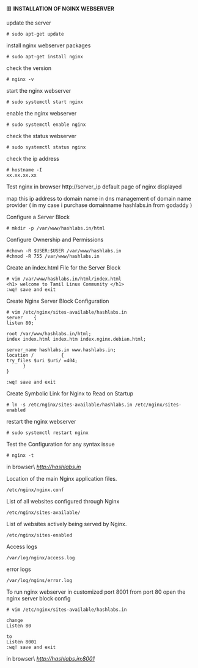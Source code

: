 :red_square: __INSTALLATION OF NGINX WEBSERVER__

update the server
```
# sudo apt-get update
```
install nginx webserver packages
```
# sudo apt-get install nginx
```
check the version
```
# nginx -v
```
start the nginx webserver
```
# sudo systemctl start nginx
```
enable the nginx webserver
```
# sudo systemctl enable nginx
```
check the status webserver
```
# sudo systemctl status nginx
```
check the ip address
```
# hostname -I
xx.xx.xx.xx
```
Test nginx
in browser http://server_ip
default page of nginx displayed

map this ip address to domain name in dns management of domain name provider
( in my case i purchase domainname hashlabs.in from godaddy )

Configure a Server Block
```
# mkdir -p /var/www/hashlabs.in/html
```
Configure Ownership and Permissions
```
#chown -R $USER:$USER /var/www/hashlabs.in
#chmod -R 755 /var/www/hashlabs.in
```
Create an index.html File for the Server Block
```
# vim /var/www/hashlabs.in/html/index.html
<h1> welcome to Tamil Linux Community </h1>
:wq! save and exit
```
Create Nginx Server Block Configuration
```
# vim /etc/nginx/sites-available/hashlabs.in
server    {
listen 80;
 
root /var/www/hashlabs.in/html;
index index.html index.htm index.nginx.debian.html;
 
server_name hashlabs.in www.hashlabs.in;
location /          {
try_files $uri $uri/ =404;
      }
}

:wq! save and exit
```
Create Symbolic Link for Nginx to Read on Startup
```
# ln -s /etc/nginx/sites-available/hashlabs.in /etc/nginx/sites-enabled
```
restart the nginx webserver
```
# sudo systemctl restart nginx
```

Test the Configuration for any syntax issue
```
# nginx -t
```
in browser\ 
*http://hashlabs.in*


Location of the main Nginx application files.
```
/etc/nginx/nginx.conf
```
List of all websites configured through Nginx
```
/etc/nginx/sites-available/
```
List of websites actively being served by Nginx.
```
/etc/nginx/sites-enabled
```
Access logs 
```
/var/log/nginx/access.log 
```
error logs
```
/var/log/ngins/error.log
```
To run nginx webserver in customized port 8001 from port 80
open the nginx server block config 
```
# vim /etc/nginx/sites-available/hashlabs.in

change 
Listen 80

to
Listen 8001
:wq! save and exit
```
in browser\ 
*http://hashlabs.in:8001*
